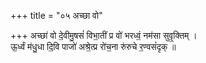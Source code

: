 +++
title = "०५ अच्छा वो"

+++
अच्छा॑ वो दे॒वीमु॒षसं॑ विभा॒तीं प्र वो॑ भरध्वं॒ नम॑सा सुवृ॒क्तिम् ।  
ऊ॒र्ध्वं म॑धु॒धा दि॒वि पाजो॑ अश्रे॒त्प्र रो॑च॒ना रु॑रुचे र॒ण्वसं॑दृक् ॥